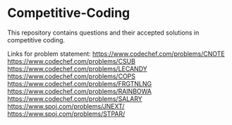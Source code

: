 # Competitive-Coding
This repository contains questions and their accepted solutions in competitive coding.


Links for problem statement:
https://www.codechef.com/problems/CNOTE
https://www.codechef.com/problems/CSUB    
https://www.codechef.com/problems/LECANDY 
https://www.codechef.com/problems/COPS   
https://www.codechef.com/problems/FRGTNLNG  
https://www.codechef.com/problems/RAINBOWA  
https://www.codechef.com/problems/SALARY
https://www.spoj.com/problems/JNEXT/
https://www.spoj.com/problems/STPAR/